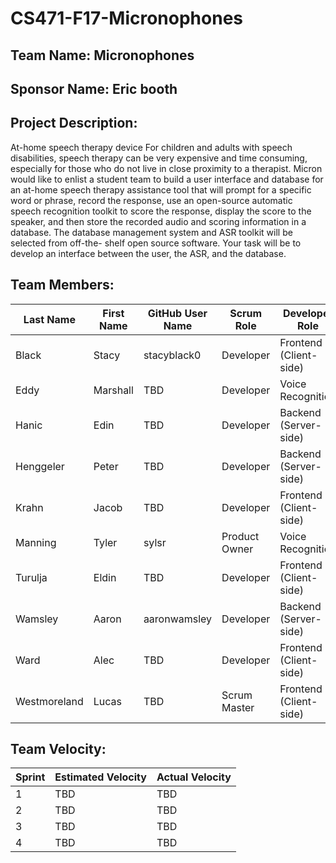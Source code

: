 # CS471-F17-Micronophones

## Team Name: Micronophones

## Sponsor Name: Eric booth

## Project Description:

At-home speech therapy device
For children and adults with speech disabilities, speech therapy can be very expensive
and time consuming, especially for those who do not live in close proximity to a
therapist. Micron would like to enlist a student team to build a user interface and
database for an at-home speech therapy assistance tool that will prompt for a specific
word or phrase, record the response, use an open-source automatic speech recognition
toolkit to score the response, display the score to the speaker, and then store the
recorded audio and scoring information in a database.
The database management system and ASR toolkit will be selected from off-the- shelf
open source software. Your task will be to develop an interface between the user, the
ASR, and the database.

## Team Members:

Last Name       | First Name      | GitHub User Name     | Scrum Role      | Developer Role
--------------- | --------------- | -------------------- | --------------- | -----------------
Black             | Stacy             | stacyblack0                  | Developer                  | Frontend (Client-side)
Eddy             | Marshall             | TBD                  | Developer                  | Voice Recognition
Hanic            | Edin             | TBD                  | Developer                  | Backend (Server-side)
Henggeler             | Peter             | TBD                  | Developer                  | Backend (Server-side)
Krahn             | Jacob             | TBD                  | Developer                  | Frontend (Client-side)
Manning             | Tyler             | sylsr                  | Product Owner                  | Voice Recognition
Turulja           | Eldin             | TBD                  | Developer                  | Frontend (Client-side)
Wamsley             | Aaron             | aaronwamsley                  | Developer                  | Backend (Server-side)
Ward             | Alec             | TBD                  | Developer                  | Frontend (Client-side)
Westmoreland             | Lucas             | TBD                  | Scrum Master                  | Frontend (Client-side)

## Team Velocity:

Sprint | Estimated Velocity | Actual Velocity
------ | ------------------ | ---------------
1  | TBD                | TBD
2| TBD                | TBD
3   | TBD                | TBD
4  | TBD                | TBD
